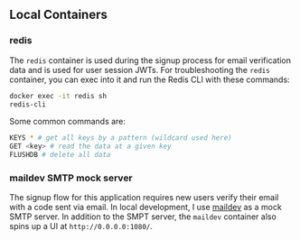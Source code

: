## Local Containers

### redis

The `redis` container is used during the signup process for email verification data and is used for user session JWTs. For troubleshooting the `redis` container, you can exec into it and run the Redis CLI with these commands:

```bash
docker exec -it redis sh
redis-cli
```

Some common commands are:

```bash
KEYS * # get all keys by a pattern (wildcard used here)
GET <key> # read the data at a given key
FLUSHDB # delete all data
```

### maildev SMTP mock server

The signup flow for this application requires new users verify their email with a code sent via email. In local development, I use [maildev](https://github.com/maildev/maildev) as a mock SMTP server. In addition to the SMPT server, the `maildev` container also spins up a UI at `http://0.0.0.0:1080/`.
